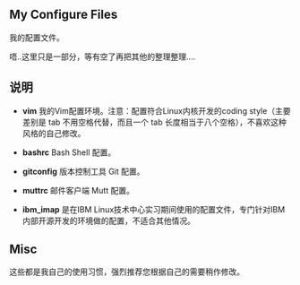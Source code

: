 ## My Configure Files

我的配置文件。

唔..这里只是一部分，等有空了再把其他的整理整理....


## 说明

* **vim** 我的Vim配置环境。注意：配置符合Linux内核开发的coding style（主要差别是 tab 不用空格代替，而且一个 tab 长度相当于八个空格），不喜欢这种风格的自己修改。

* **bashrc** Bash Shell 配置。

* **gitconfig**  版本控制工具 Git 配置。

* **muttrc** 邮件客户端 Mutt 配置。

* **ibm_imap** 是在IBM Linux技术中心实习期间使用的配置文件，专门针对IBM内部开源开发的环境做的配置，不适合其他情况。


## Misc

这些都是我自己的使用习惯，强烈推荐您根据自己的需要稍作修改。
